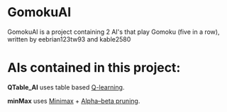 # GomokuAI

  GomokuAI is a project containing 2 AI's that play Gomoku (five in a row), written by eebrian123tw93 and kable2580

# AIs contained in this project:
  **QTable_AI** uses table based [Q-learning](https://en.wikipedia.org/wiki/Q-learning).
  
  **minMax** uses [Minimax](https://en.wikipedia.org/wiki/Minimax) + [Alpha–beta pruning](https://en.wikipedia.org/wiki/Alpha%E2%80%93beta_pruning).
  
